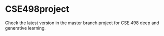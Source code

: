 # CSE498project
Check the latest version in the master branch
project for CSE 498 deep and generative learning.

